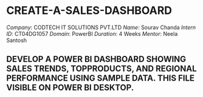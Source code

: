 # CREATE-A-SALES-DASHBOARD
*Company*: CODTECH IT SOLUTIONS PVT.LTD
*Name*: Sourav Chanda
*Intern ID*: CT04DG1057
*Domain*: PowerBI
*Duration*: 4 Weeks
*Mentor*: Neela Santosh

## DEVELOP A POWER BI DASHBOARD SHOWING SALES TRENDS, TOPPRODUCTS, AND REGIONAL PERFORMANCE USING SAMPLE DATA. THIS FILE VISIBLE ON POWER BI DESKTOP.
